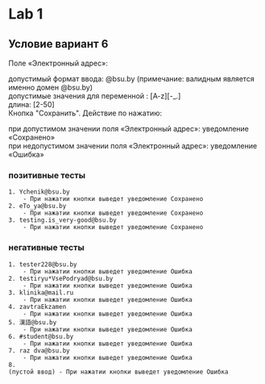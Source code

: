 # Lab 1

## Условие вариант 6

Поле «Электронный адрес»:

допустимый формат ввода: @bsu.by (примечание: валидным является именно домен @bsu.by)  
допустимые значения для переменной : [A-z][-_.]  
длина: [2-50]  
Кнопка "Сохранить". Действие по нажатию:  

при допустимом значении поля «Электронный адрес»: уведомление «Сохранено»  
при недопустимом значении поля «Электронный адрес»: уведомление «Ошибка»

### позитивные тесты

	1. Ychenik@bsu.by
		- При нажатии кнопки выведет уведомление Сохранено
	2. eTo_ya@bsu.by
		- При нажатии кнопки выведет уведомление Сохранено
	3. testing.is_very-good@bsu.by
		- При нажатии кнопки выведет уведомление Сохранено
### негативные тесты

	1. tester228@bsu.by 
		- При нажатии кнопки выведет уведомление Ошибка
	2. testiryu*VsePodryad@bsu.by
		- При нажатии кнопки выведет уведомление Ошибка
	3. klinika@mail.ru
		- При нажатии кнопки выведет уведомление Ошибка
	4. zavtraEkzamen
		- При нажатии кнопки выведет уведомление Ошибка
	5. 漢語@bsu.by
		- При нажатии кнопки выведет уведомление Ошибка
	6. #student@bsu.by
		- При нажатии кнопки выведет уведомление Ошибка
	7. raz dva@bsu.by
		- При нажатии кнопки выведет уведомление Ошибка
	8. 
	(пустой ввод) - При нажатии кнопки выведет уведомление Ошибка

		
		
		
		

